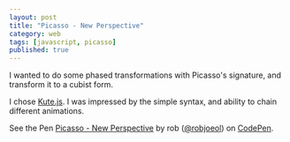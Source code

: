 ```yaml
---
layout: post
title: "Picasso - New Perspective"
category: web
tags: [javascript, picasso]
published: true
---
```

I wanted to do some phased transformations with Picasso's signature, and transform
it to a cubist form.

I chose [Kute.js](https://thednp.github.io/kute.js/). I was impressed by the simple
  syntax, and ability to chain different animations.

<p data-height="520" data-theme-id="dark" data-slug-hash="pKXNww" data-default-tab="result" data-user="robjoeol" data-embed-version="2" data-pen-title="Picasso  - New Perspective" class="codepen">See the Pen <a href="https://codepen.io/robjoeol/pen/pKXNww/">Picasso  - New Perspective</a> by rob (<a href="https://codepen.io/robjoeol">@robjoeol</a>) on <a href="https://codepen.io">CodePen</a>.</p>
<script async src="https://static.codepen.io/assets/embed/ei.js"></script>
